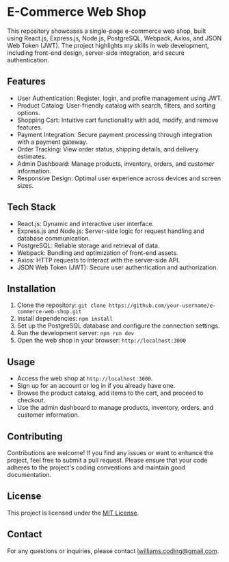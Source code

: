 # E-Commerce Web Shop

This repository showcases a single-page e-commerce web shop, built using React.js, Express.js, Node.js, PostgreSQL, Webpack, Axios, and JSON Web Token (JWT). The project highlights my skills in web development, including front-end design, server-side integration, and secure authentication.

## Features

- User Authentication: Register, login, and profile management using JWT.
- Product Catalog: User-friendly catalog with search, filters, and sorting options.
- Shopping Cart: Intuitive cart functionality with add, modify, and remove features.
- Payment Integration: Secure payment processing through integration with a payment gateway.
- Order Tracking: View order status, shipping details, and delivery estimates.
- Admin Dashboard: Manage products, inventory, orders, and customer information.
- Responsive Design: Optimal user experience across devices and screen sizes.

## Tech Stack

- React.js: Dynamic and interactive user interface.
- Express.js and Node.js: Server-side logic for request handling and database communication.
- PostgreSQL: Reliable storage and retrieval of data.
- Webpack: Bundling and optimization of front-end assets.
- Axios: HTTP requests to interact with the server-side API.
- JSON Web Token (JWT): Secure user authentication and authorization.

## Installation

1. Clone the repository: `git clone https://github.com/your-username/e-commerce-web-shop.git`
2. Install dependencies: `npm install`
3. Set up the PostgreSQL database and configure the connection settings.
4. Run the development server: `npm run dev`
5. Open the web shop in your browser: `http://localhost:3000`

## Usage

- Access the web shop at `http://localhost:3000`.
- Sign up for an account or log in if you already have one.
- Browse the product catalog, add items to the cart, and proceed to checkout.
- Use the admin dashboard to manage products, inventory, orders, and customer information.

## Contributing

Contributions are welcome! If you find any issues or want to enhance the project, feel free to submit a pull request. Please ensure that your code adheres to the project's coding conventions and maintain good documentation.

## License

This project is licensed under the [MIT License](LICENSE).

## Contact

For any questions or inquiries, please contact [lwilliams.coding@gmail.com](mailto:lwilliams.coding@gmail.com).

